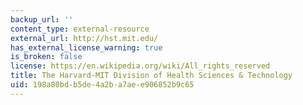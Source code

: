 ```yaml
---
backup_url: ''
content_type: external-resource
external_url: http://hst.mit.edu/
has_external_license_warning: true
is_broken: false
license: https://en.wikipedia.org/wiki/All_rights_reserved
title: The Harvard-MIT Division of Health Sciences & Technology
uid: 198a80bd-b5de-4a2b-a7ae-e906852b9c65
---
```

